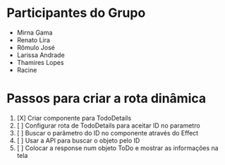 # Participantes do Grupo
- Mirna Gama
- Renato Lira
- Rômulo José
- Larissa Andrade
- Thamires Lopes
- Racine

# Passos para criar a rota dinâmica
1. [X] Criar componente para TodoDetails 
2. [ ] Configurar rota de TodoDetails para aceitar ID no parametro 
3. [ ] Buscar o parâmetro do ID no componente através do Effect 
4. [ ] Usar a API para buscar o objeto pelo ID 
5. [ ] Colocar a response num objeto ToDo e mostrar as informações na tela

